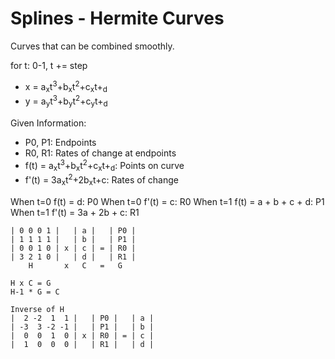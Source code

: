 # Splines - Hermite Curves

Curves that can be combined smoothly.

for t: 0-1, t += step
* x = a<sub>x</sub>t<sup>3</sup>+b<sub>x</sub>t<sup>2</sup>+c<sub>x</sub>t+<sub>d</sub>
* y = a<sub>y</sub>t<sup>3</sup>+b<sub>y</sub>t<sup>2</sup>+c<sub>y</sub>t+<sub>d</sub>

Given Information:
* P0, P1: Endpoints
* R0, R1: Rates of change at endpoints
* f(t) = a<sub>x</sub>t<sup>3</sup>+b<sub>x</sub>t<sup>2</sup>+c<sub>x</sub>t+<sub>d</sub>: Points on curve
* f'(t) = 3a<sub>x</sub>t<sup>2</sup>+2b<sub>x</sub>t+c: Rates of change

When t=0 f(t) = d: P0
When t=0 f'(t) = c: R0
When t=1 f(t) = a + b + c + d: P1
When t=1 f'(t) = 3a + 2b + c: R1

```
| 0 0 0 1 |   | a |   | P0 |
| 1 1 1 1 |   | b |   | P1 |
| 0 0 1 0 | x | c | = | R0 |
| 3 2 1 0 |   | d |   | R1 |
    H       x   C   =   G

H x C = G
H-1 * G = C

Inverse of H
|  2 -2  1  1 |   | P0 |   | a |
| -3  3 -2 -1 |   | P1 |   | b |
|  0  0  1  0 | x | R0 | = | c |
|  1  0  0  0 |   | R1 |   | d |
```
